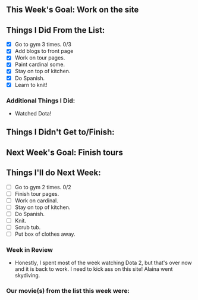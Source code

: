 ## This Week's Goal: Work on the site

## Things I Did From the List:

- [x] Go to gym 3 times. 0/3
- [x] Add blogs to front page
- [x] Work on tour pages.
- [x] Paint cardinal some.
- [x] Stay on top of kitchen.
- [x] Do Spanish.
- [x] Learn to knit!

### Additional Things I Did:

- Watched Dota!

## Things I Didn't Get to/Finish:

## Next Week's Goal: Finish tours

## Things I'll do Next Week:

- [ ] Go to gym 2 times. 0/2
- [ ] Finish tour pages.
- [ ] Work on cardinal.
- [ ] Stay on top of kitchen.
- [ ] Do Spanish.
- [ ] Knit.
- [ ] Scrub tub.
- [ ] Put box of clothes away.

### Week in Review

- Honestly, I spent most of the week watching Dota 2, but that's over now and it is back to work. I need to kick ass on this site! Alaina went skydiving.

### Our movie(s) from the list this week were: